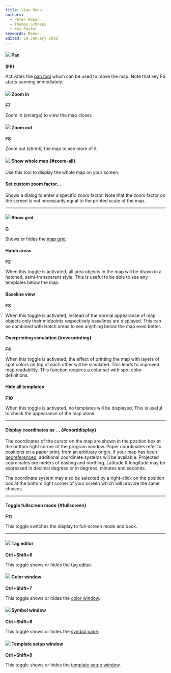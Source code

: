 ```yaml
---
title: View Menu
authors:
  - Peter Hoban
  - Thomas Schoeps
  - Kai Pastor
keywords: Menus
edited: 20 January 2018
---
```


#### ![ ](../mapper-images/move.png) Pan
**(F6)**

Activates the [pan tool](toolbars.md#pan_map) which can be used to move the map. Note that key F6 starts panning immediately.


#### ![ ](../mapper-images/view-zoom-in.png) Zoom in
**F7**

Zoom in (enlarge) to view the map closer.


#### ![ ](../mapper-images/view-zoom-out.png) Zoom out
**F8**

Zoom out (shrink) the map to see more of it.


#### ![ ](../mapper-images/view-show-all.png) Show whole map {#zoom-all}

Use this tool to display the whole map on your screen.


#### Set custom zoom factor...

Shows a dialog to enter a specific zoom factor. Note that the zoom factor on the screen is not necessarily equal to the printed scale of the map.


---

#### ![ ](../mapper-images/grid.png) Show grid
**G**

Shows or hides the [map grid](grid.md).


#### Hatch areas
**F2**

When this toggle is activated, all area objects in the map will be drawn in a hatched, semi-transparent style. This is useful to be able to see any templates below the map.


#### Baseline view
**F3**

When this toggle is activated, instead of the normal appearance of map objects only their midpoints respectively baselines are displayed. This can be combined with Hatch areas to see anything below the map even better.


#### Overprinting simulation {#overprinting}
**F4**

When this toggle is activated, the effect of printing the map with layers of spot colors on top of each other will be simulated. This leads to improved map readability. This function requires a color set with spot color definitions.


#### Hide all templates
**F10**

When this toggle is activated, no templates will be displayed. This is useful to check the appearance of the map alone.


---

#### Display coordinates as ... {#coorddisplay}

The coordinates of the cursor on the map are shown in the position box at the bottom right corner of the program window. Paper coordinates refer to positions on a paper print, from an arbitrary origin. If your map has been [georeferenced](georeferencing.md), additional coordinate systems will be available. Projected coordinates are meters of easting and northing. Latitude &amp; longitude may be expressed in decimal degrees or in degrees, minutes and seconds.

The coordinate system may also be selected by a right-click on the position box at the bottom right corner of your screen which will provide the same choices.


---

#### Toggle fullscreen mode {#fullscreen}
**F11**

This toggle switches the display to full-screen mode and back.


---

#### ![ ](../mapper-images/window-new.png) Tag editor
**Ctrl+Shift+6**

This toggle shows or hides the [tag editor](object_tags.md#the-tag-editor).


#### ![ ](../mapper-images/colors.png) Color window
**Ctrl+Shift+7**

This toggle shows or hides the [color window](color_dock_widget.md).


#### ![ ](../mapper-images/symbols.png) Symbol window
**Ctrl+Shift+8**

This toggle shows or hides the [symbol pane](symbol_dock_widget.md).


#### ![ ](../mapper-images/templates.png) Template setup window
**Ctrl+Shift+9**

This toggle shows or hides the [template setup window](templates.md#setup).
